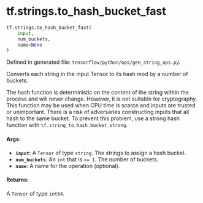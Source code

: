 <div itemscope itemtype="http://developers.google.com/ReferenceObject">
<meta itemprop="name" content="tf.strings.to_hash_bucket_fast" />
<meta itemprop="path" content="Stable" />
</div>

# tf.strings.to_hash_bucket_fast

``` python
tf.strings.to_hash_bucket_fast(
    input,
    num_buckets,
    name=None
)
```



Defined in generated file: `tensorflow/python/ops/gen_string_ops.py`.

Converts each string in the input Tensor to its hash mod by a number of buckets.

The hash function is deterministic on the content of the string within the
process and will never change. However, it is not suitable for cryptography.
This function may be used when CPU time is scarce and inputs are trusted or
unimportant. There is a risk of adversaries constructing inputs that all hash
to the same bucket. To prevent this problem, use a strong hash function with
`tf.string_to_hash_bucket_strong`.

#### Args:

* <b>`input`</b>: A `Tensor` of type `string`. The strings to assign a hash bucket.
* <b>`num_buckets`</b>: An `int` that is `>= 1`. The number of buckets.
* <b>`name`</b>: A name for the operation (optional).


#### Returns:

A `Tensor` of type `int64`.